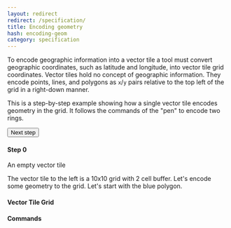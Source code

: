 ```yaml
---
layout: redirect
redirect: /specification/
title: Encoding geometry
hash: encoding-geom
category: specification
---
```


To encode geographic information into a vector tile a tool must convert geographic coordinates, such as latitude and longitude, into vector tile grid coordinates. Vector tiles hold no concept of geographic information. They encode points, lines, and polygons as `x`/`y` pairs relative to the top left of the grid in a right-down manner.

This is a step-by-step example showing how a single vector tile encodes geometry in the grid. It follows the commands of the "pen" to encode two rings.

<div id="js-example-encoding" class="js-example clearfix bleed-section">
  <div class="js-example-body">
    <div id="vt-info" class="col6 pad1x">
      <button id="vt-next" class="button fill-green rcon next fr">Next step</button>
      <h4 id="vt-title">Step 0</h4>
      <p id="vt-command">An empty vector tile</p>
      <p id="vt-description">The vector tile to the left is a 10x10 grid with 2 cell buffer. Let's encode some geometry to the grid. Let's start with the <span class="poly blue">blue polygon</span>.</p>
    </div>
    <div id="visuals" class="col3">
      <h4>Vector Tile Grid</h4>
      <canvas id="grid"></canvas>
    </div>
    <div class="col3">
      <h4>Commands</h4>
      <pre><code id="vt-command-steps"></code></pre>
    </div>
  </div>
</div>

<div id="js-example-encoding2" class="js-example clearfix">

</div>

<script src="{{site.baseurl}}/js/site.js"></script>